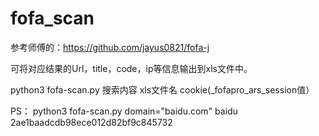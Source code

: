 # fofa_scan
参考师傅的：https://github.com/jayus0821/fofa-j

可将对应结果的Url，title，code，ip等信息输出到xls文件中。


python3 fofa-scan.py 搜索内容 xls文件名 cookie(_fofapro_ars_session值）

PS：
python3 fofa-scan.py domain="baidu.com" baidu 2ae1baadcdb98ece012d82bf9c845732

